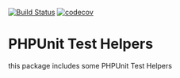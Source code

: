 [![Build Status](https://travis-ci.com/DasRed/php-unittest-helper.svg?branch=master)](https://travis-ci.com/DasRed/php-unittest-helper)
[![codecov](https://codecov.io/gh/DasRed/php-unittest-helper/branch/master/graph/badge.svg)](https://codecov.io/gh/DasRed/php-unittest-helper)

# PHPUnit Test Helpers

this package includes some PHPUnit Test Helpers
